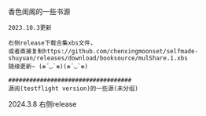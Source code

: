香色闺阁的一些书源
~~~~~~~~~~~~~~~~~~~~~~~~~~~~~~~~~~~
2023.10.3更新

右侧release下载合集xbs文件，
或者直接复制https://github.com/chenxingmoonset/selfmade-shuyuan/releases/download/booksource/mulShare.1.xbs
随缘更新~ (❁´◡`❁)(❁´◡`❁)

###################################
源阅(testflight version)的一些源(未分组)
~~~~~~~~~~~~~~~~~~~~~~~~~~~~~~~~~~~
2024.3.8
右侧release

